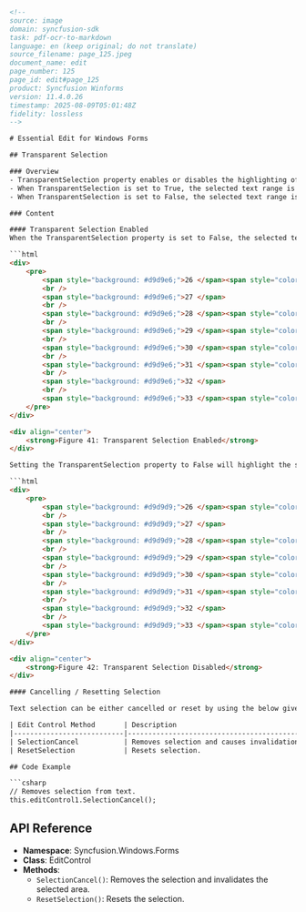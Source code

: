 ```html
<!-- 
source: image
domain: syncfusion-sdk
task: pdf-ocr-to-markdown
language: en (keep original; do not translate)
source_filename: page_125.jpeg
document_name: edit
page_number: 125
page_id: edit#page_125
product: Syncfusion Winforms
version: 11.4.0.26
timestamp: 2025-08-09T05:01:48Z
fidelity: lossless
-->

# Essential Edit for Windows Forms

## Transparent Selection

### Overview
- TransparentSelection property enables or disables the highlighting of selected text ranges.
- When TransparentSelection is set to True, the selected text range is highlighted with a dark background, allowing visibility of syntax highlighting within the selection.
- When TransparentSelection is set to False, the selected text range is highlighted with a semi-transparent background, allowing visibility of syntax highlighting within the selection.

### Content

#### Transparent Selection Enabled
When the TransparentSelection property is set to False, the selected text range is highlighted with a dark background, as shown in the following screenshot:

```html
<div>
    <pre>
        <span style="background: #d9d9e6;">26 </span><span style="color: #0000ff; font-weight: bold;">Region</span> <span style="color: #0000ff; font-style: italic;">"Exponent Region"</span>
        <br />
        <span style="background: #d9d9e6;">27 </span>
        <br />
        <span style="background: #d9d9e6;">28 </span><span style="color: #0000ff; font-weight: bold;">(defun</span> <span style="color: #0000ff; font-style: italic;">expon</span> <span style="color: #0000ff; font-style: italic;">(base power)</span>
        <br />
        <span style="background: #d9d9e6;">29 </span><span style="color: #0000ff; font-weight: bold;">(cond</span> <span style="color: #0000ff; font-style: italic;">((zerop power) 1)</span>
        <br />
        <span style="background: #d9d9e6;">30 </span><span style="color: #0000ff; font-weight: bold;">(evenp power)</span> <span style="color: #0000ff; font-style: italic;">(expon (* base base ) (truncate power 2)))</span>
        <br />
        <span style="background: #d9d9e6;">31 </span><span style="color: #0000ff; font-weight: bold;">(t</span> <span style="color: #0000ff; font-style: italic;">(* base (expon (* base base) (truncate power 2)))))))</span>
        <br />
        <span style="background: #d9d9e6;">32 </span>
        <br />
        <span style="background: #d9d9e6;">33 </span><span style="color: #0000ff; font-weight: bold;">#End Region</span>
    </pre>
</div>

<div align="center">
    <strong>Figure 41: Transparent Selection Enabled</strong>
</div>

Setting the TransparentSelection property to False will highlight the selected text range with a dark background (which will not let you view the syntax highlighting in the text within the selected region), as shown in the following screenshot:

```html
<div>
    <pre>
        <span style="background: #d9d9d9;">26 </span><span style="color: #0000ff; font-weight: bold;">Region</span> <span style="color: #0000ff; font-style: italic;">"Exponent Region"</span>
        <br />
        <span style="background: #d9d9d9;">27 </span>
        <br />
        <span style="background: #d9d9d9;">28 </span><span style="color: #0000ff; font-weight: bold;">(defun</span> <span style="color: #0000ff; font-style: italic;">expon</span> <span style="color: #0000ff; font-style: italic;">(base power)</span>
        <br />
        <span style="background: #d9d9d9;">29 </span><span style="color: #0000ff; font-weight: bold;">(cond</span> <span style="color: #0000ff; font-style: italic;">((zerop power) 1)</span>
        <br />
        <span style="background: #d9d9d9;">30 </span><span style="color: #0000ff; font-weight: bold;">(evenp power)</span> <span style="color: #0000ff; font-style: italic;">(expon (* base base ) (truncate power 2)))</span>
        <br />
        <span style="background: #d9d9d9;">31 </span><span style="color: #0000ff; font-style: italic;">(* base (expon (* base base) (truncate power 2)))))))</span>
        <br />
        <span style="background: #d9d9d9;">32 </span>
        <br />
        <span style="background: #d9d9d9;">33 </span><span style="color: #0000ff; font-weight: bold;">#End Region</span>
    </pre>
</div>

<div align="center">
    <strong>Figure 42: Transparent Selection Disabled</strong>
</div>

#### Cancelling / Resetting Selection

Text selection can be either cancelled or reset by using the below given methods.

| Edit Control Method       | Description                                      |
|---------------------------|--------------------------------------------------|
| SelectionCancel           | Removes selection and causes invalidation of the area that was selected. |
| ResetSelection            | Resets selection.                               |

## Code Example

```csharp
// Removes selection from text.
this.editControl1.SelectionCancel();
```

## API Reference
- **Namespace**: Syncfusion.Windows.Forms
- **Class**: EditControl
- **Methods**:
  - `SelectionCancel()`: Removes the selection and invalidates the selected area.
  - `ResetSelection()`: Resets the selection.

<!-- tags: [editcontrol, transparentselection, winforms, selectionmanagement] keywords: [selectioncancel, resetselection, transparentselectionproperty, textselection] -->
```
